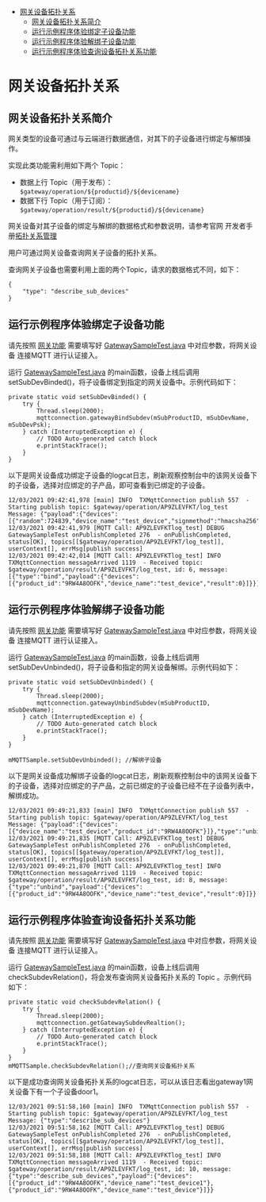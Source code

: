 * [网关设备拓扑关系](#网关设备拓扑关系)
  * [网关设备拓扑关系简介](#网关设备拓扑关系简介)
  * [运行示例程序体验绑定子设备功能](#运行示例程序体验绑定子设备功能)
  * [运行示例程序体验解绑子设备功能](#运行示例程序体验解绑子设备功能)
  * [运行示例程序体验查询设备拓扑关系功能](#运行示例程序体验查询设备拓扑关系功能)

# 网关设备拓扑关系
## 网关设备拓扑关系简介
网关类型的设备可通过与云端进行数据通信，对其下的子设备进行绑定与解绑操作。

实现此类功能需利用如下两个 Topic：

* 数据上行 Topic（用于发布）： `$gateway/operation/${productid}/${devicename}`
* 数据下行 Topic（用于订阅）： `$gateway/operation/result/${productid}/${devicename}`

网关设备对其子设备的绑定与解绑的数据格式和参数说明，请参考官网 开发者手册[拓扑关系管理](https://cloud.tencent.com/document/product/634/45960)

用户可通过网关设备查询网关子设备的拓扑关系。

查询网关子设备也需要利用上面的两个Topic，请求的数据格式不同，如下：

```
{
    "type": "describe_sub_devices"
}
```

## 运行示例程序体验绑定子设备功能

请先按照 [网关功能](../../hub-device-java/docs/网关功能.md) 需要填写好 [GatewaySampleTest.java](../src/test/java/com/tencent/iot/hub/device/java/core/gateway/GatewaySampleTest.java) 中对应参数，将网关设备 连接MQTT 进行认证接入。

运行 [GatewaySampleTest.java](../src/test/java/com/tencent/iot/hub/device/java/core/gateway/GatewaySampleTest.java) 的main函数，设备上线后调用setSubDevBinded()，将子设备绑定到指定的网关设备中。示例代码如下：
```
private static void setSubDevBinded() {
    try {
        Thread.sleep(2000);
        mqttconnection.gatewayBindSubdev(mSubProductID, mSubDevName, mSubDevPsk);
    } catch (InterruptedException e) {
        // TODO Auto-generated catch block
        e.printStackTrace();
    }
}
```

以下是网关设备成功绑定子设备的logcat日志，刷新观察控制台中的该网关设备下的子设备，选择对应绑定的子产品，即可查看到已绑定的子设备。
```
12/03/2021 09:42:41,978 [main] INFO  TXMqttConnection publish 557  - Starting publish topic: $gateway/operation/AP9ZLEVFKT/log_test Message: {"payload":{"devices":[{"random":724839,"device_name":"test_device","signmethod":"hmacsha256","signature":"ad7KTCgchgJUMfH8+XNUk/76fCxSnb3r9dtlP9pHFGA=","product_id":"9RW4A8OOFK","timestamp":1615513361,"authtype":"psk"}]},"type":"bind"}
12/03/2021 09:42:41,979 [MQTT Call: AP9ZLEVFKTlog_test] DEBUG GatewaySampleTest onPublishCompleted 276  - onPublishCompleted, status[OK], topics[[$gateway/operation/AP9ZLEVFKT/log_test]],  userContext[], errMsg[publish success]
12/03/2021 09:42:42,014 [MQTT Call: AP9ZLEVFKTlog_test] INFO  TXMqttConnection messageArrived 1119  - Received topic: $gateway/operation/result/AP9ZLEVFKT/log_test, id: 6, message: [{"type":"bind","payload":{"devices":[{"product_id":"9RW4A8OOFK","device_name":"test_device","result":0}]}}]
```

## 运行示例程序体验解绑子设备功能

请先按照 [网关功能](../../hub-device-java/docs/网关功能.md) 需要填写好 [GatewaySampleTest.java](../src/test/java/com/tencent/iot/hub/device/java/core/gateway/GatewaySampleTest.java) 中对应参数，将网关设备 连接MQTT 进行认证接入。

运行 [GatewaySampleTest.java](../src/test/java/com/tencent/iot/hub/device/java/core/gateway/GatewaySampleTest.java) 的main函数，设备上线后调用setSubDevUnbinded()，将子设备和指定的网关设备解绑。示例代码如下：
```
private static void setSubDevUnbinded() {
    try {
        Thread.sleep(2000);
        mqttconnection.gatewayUnbindSubdev(mSubProductID, mSubDevName);
    } catch (InterruptedException e) {
        // TODO Auto-generated catch block
        e.printStackTrace();
    }
}

mMQTTSample.setSubDevUnbinded(); //解绑子设备
```

以下是网关设备成功解绑子设备的logcat日志，刷新观察控制台中的该网关设备下的子设备，选择对应绑定的子产品，之前已绑定的子设备已经不在子设备列表中，解绑成功。
```
12/03/2021 09:49:21,833 [main] INFO  TXMqttConnection publish 557  - Starting publish topic: $gateway/operation/AP9ZLEVFKT/log_test Message: {"payload":{"devices":[{"device_name":"test_device","product_id":"9RW4A8OOFK"}]},"type":"unbind"}
12/03/2021 09:49:21,835 [MQTT Call: AP9ZLEVFKTlog_test] DEBUG GatewaySampleTest onPublishCompleted 276  - onPublishCompleted, status[OK], topics[[$gateway/operation/AP9ZLEVFKT/log_test]],  userContext[], errMsg[publish success]
12/03/2021 09:49:21,870 [MQTT Call: AP9ZLEVFKTlog_test] INFO  TXMqttConnection messageArrived 1119  - Received topic: $gateway/operation/result/AP9ZLEVFKT/log_test, id: 8, message: {"type":"unbind","payload":{"devices":[{"product_id":"9RW4A8OOFK","device_name":"test_device","result":0}]}}
```

## 运行示例程序体验查询设备拓扑关系功能

请先按照 [网关功能](../../hub-device-java/docs/网关功能.md) 需要填写好 [GatewaySampleTest.java](../src/test/java/com/tencent/iot/hub/device/java/core/gateway/GatewaySampleTest.java) 中对应参数，将网关设备 连接MQTT 进行认证接入。

运行 [GatewaySampleTest.java](../src/test/java/com/tencent/iot/hub/device/java/core/gateway/GatewaySampleTest.java) 的main函数，设备上线后调用checkSubdevRelation()，将会发布查询网关设备拓扑关系的 Topic 。示例代码如下：
```
private static void checkSubdevRelation() {
    try {
        Thread.sleep(2000);
        mqttconnection.getGatewaySubdevRealtion();
    } catch (InterruptedException e) {
        // TODO Auto-generated catch block
        e.printStackTrace();
    }
}
mMQTTSample.checkSubdevRelation();//查询网关设备拓扑关系
```

以下是成功查询网关设备拓扑关系的logcat日志，可以从该日志看出gateway1网关设备下有一个子设备door1。
```
12/03/2021 09:51:58,160 [main] INFO  TXMqttConnection publish 557  - Starting publish topic: $gateway/operation/AP9ZLEVFKT/log_test Message: {"type":"describe_sub_devices"}
12/03/2021 09:51:58,162 [MQTT Call: AP9ZLEVFKTlog_test] DEBUG GatewaySampleTest onPublishCompleted 276  - onPublishCompleted, status[OK], topics[[$gateway/operation/AP9ZLEVFKT/log_test]],  userContext[], errMsg[publish success]
12/03/2021 09:51:58,188 [MQTT Call: AP9ZLEVFKTlog_test] INFO  TXMqttConnection messageArrived 1119  - Received topic: $gateway/operation/result/AP9ZLEVFKT/log_test, id: 10, message: {"type":"describe_sub_devices","payload":{"devices":[{"product_id":"9RW4A8OOFK","device_name":"test_device1"},{"product_id":"9RW4A8OOFK","device_name":"test_device"}]}}
```
